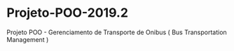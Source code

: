 # Projeto-POO-2019.2

Projeto POO - Gerenciamento de Transporte de Onibus ( Bus Transportation Management ) 
